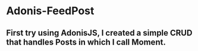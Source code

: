 # Adonis-FeedPost

## First try using AdonisJS, I created a simple CRUD that handles Posts in which I call Moment.
